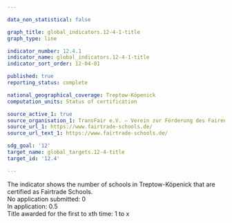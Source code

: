 ```yaml
---

data_non_statistical: false

graph_title: global_indicators.12-4-1-title
graph_type: line

indicator_number: 12.4.1
indicator_name: global_indicators.12-4-1-title
indicator_sort_order: 12-04-01

published: true
reporting_status: complete

national_geographical_coverage: Treptow-Köpenick
computation_units: Status of certification

source_active_1: true
source_organisation_1: TransFair e.V. – Verein zur Förderung des Fairen Handels in der Einen Welt
source_url_1: https://www.fairtrade-schools.de/
source_url_text_1: https://www.fairtrade-schools.de/

sdg_goal: '12'
target_name: global_targets.12-4-title
target_id: '12.4'

---
```


<p> The indicator shows the number of schools in Treptow-Köpenick that are certified as Fairtrade Schools. <br>
No application submitted: 0 <br>
In application: 0.5 <br>
Title awarded for the first to xth time: 1 to x </p>
